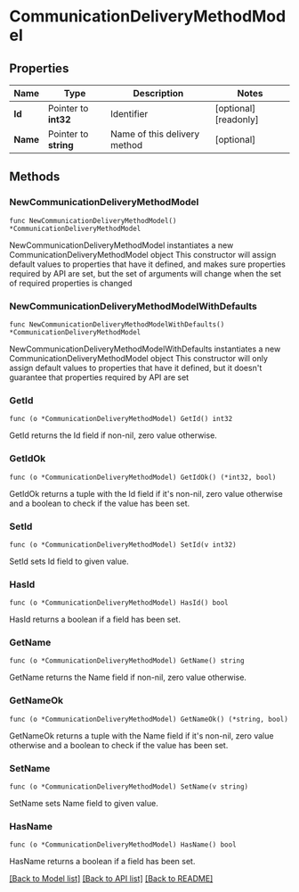 # CommunicationDeliveryMethodModel

## Properties

Name | Type | Description | Notes
------------ | ------------- | ------------- | -------------
**Id** | Pointer to **int32** | Identifier | [optional] [readonly] 
**Name** | Pointer to **string** | Name of this delivery method | [optional] 

## Methods

### NewCommunicationDeliveryMethodModel

`func NewCommunicationDeliveryMethodModel() *CommunicationDeliveryMethodModel`

NewCommunicationDeliveryMethodModel instantiates a new CommunicationDeliveryMethodModel object
This constructor will assign default values to properties that have it defined,
and makes sure properties required by API are set, but the set of arguments
will change when the set of required properties is changed

### NewCommunicationDeliveryMethodModelWithDefaults

`func NewCommunicationDeliveryMethodModelWithDefaults() *CommunicationDeliveryMethodModel`

NewCommunicationDeliveryMethodModelWithDefaults instantiates a new CommunicationDeliveryMethodModel object
This constructor will only assign default values to properties that have it defined,
but it doesn't guarantee that properties required by API are set

### GetId

`func (o *CommunicationDeliveryMethodModel) GetId() int32`

GetId returns the Id field if non-nil, zero value otherwise.

### GetIdOk

`func (o *CommunicationDeliveryMethodModel) GetIdOk() (*int32, bool)`

GetIdOk returns a tuple with the Id field if it's non-nil, zero value otherwise
and a boolean to check if the value has been set.

### SetId

`func (o *CommunicationDeliveryMethodModel) SetId(v int32)`

SetId sets Id field to given value.

### HasId

`func (o *CommunicationDeliveryMethodModel) HasId() bool`

HasId returns a boolean if a field has been set.

### GetName

`func (o *CommunicationDeliveryMethodModel) GetName() string`

GetName returns the Name field if non-nil, zero value otherwise.

### GetNameOk

`func (o *CommunicationDeliveryMethodModel) GetNameOk() (*string, bool)`

GetNameOk returns a tuple with the Name field if it's non-nil, zero value otherwise
and a boolean to check if the value has been set.

### SetName

`func (o *CommunicationDeliveryMethodModel) SetName(v string)`

SetName sets Name field to given value.

### HasName

`func (o *CommunicationDeliveryMethodModel) HasName() bool`

HasName returns a boolean if a field has been set.


[[Back to Model list]](../README.md#documentation-for-models) [[Back to API list]](../README.md#documentation-for-api-endpoints) [[Back to README]](../README.md)


